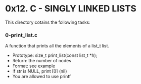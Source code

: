 # 0x12. C - SINGLY LINKED LISTS
This directory cotains the following tasks:

### 0-print_list.c
A function that prints all the elements of a list_t list.
- Prototype: size_t print_list(const list_t \*h);
- Return: the number of nodes
- Format: see example
- If str is NULL, print [0] (nil)
- You are allowed to use printf


